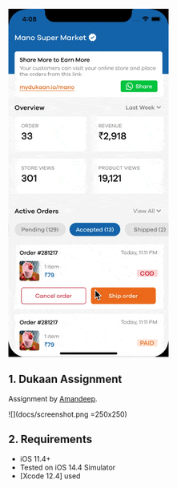 ![](docs/dukaan.gif)

## 1. Dukaan Assignment

Assignment by [Amandeep](mailto:amandeep.saluja21@gmail.com).

![](docs/screenshot.png =250x250)


## 2. Requirements
- iOS 11.4+
- Tested on iOS 14.4 Simulator
- [Xcode 12.4] used

